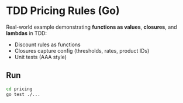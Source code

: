 # TDD Pricing Rules (Go)

Real-world example demonstrating **functions as values**, **closures**, and **lambdas** in TDD:
- Discount rules as functions
- Closures capture config (thresholds, rates, product IDs)
- Unit tests (AAA style)

## Run
```bash
cd pricing
go test ./...
```
